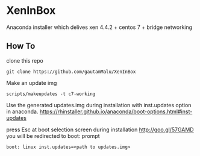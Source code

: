 # XenInBox
Anaconda installer which delives xen 4.4.2 + centos 7 + bridge networking 


## How To
clone this repo

````
git clone https://github.com/gautamMalu/XenInBox
````
Make an update img

````
scripts/makeupdates -t c7-working
````

Use the generated updates.img during installation with inst.updates option in anaconda. https://rhinstaller.github.io/anaconda/boot-options.html#inst-updates 

press Esc at boot selection screen during installation http://goo.gl/57GAMD you will be redirected to boot: prompt
````
boot: linux inst.updates=<path to updates.img>
````
